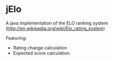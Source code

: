 jElo
====
A java implementation of the ELO ranking system (http://en.wikipedia.org/wiki/Elo_rating_system)

Featuring:
- Rating change calculation
- Expected score calculation
